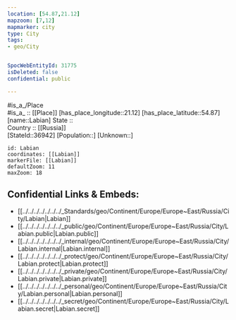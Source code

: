 ```yaml
---
location: [54.87,21.12] 
mapzoom: [7,12] 
mapmarker: city 
type: City
tags:
- geo/City


SpocWebEntityId: 31775
isDeleted: false
confidential: public

---
```

#is_a_/Place  
#is_a_ :: [[Place]] 
[has_place_longitude::21.12] 
[has_place_latitude::54.87] 
[name::Labian] 
State ::  
Country :: [[Russia]]  
[StateId::36942] 
[Population::] 
[Unknown::] 


```leaflet
id: Labian
coordinates: [[Labian]] 
markerFile: [[Labian]] 
defaultZoom: 11 
maxZoom: 18
```


## Confidential Links & Embeds: 
- [[../../../../../../../_Standards/geo/Continent/Europe/Europe~East/Russia/City/Labian|Labian]] 
- [[../../../../../../../_public/geo/Continent/Europe/Europe~East/Russia/City/Labian.public|Labian.public]] 
- [[../../../../../../../_internal/geo/Continent/Europe/Europe~East/Russia/City/Labian.internal|Labian.internal]] 
- [[../../../../../../../_protect/geo/Continent/Europe/Europe~East/Russia/City/Labian.protect|Labian.protect]] 
- [[../../../../../../../_private/geo/Continent/Europe/Europe~East/Russia/City/Labian.private|Labian.private]] 
- [[../../../../../../../_personal/geo/Continent/Europe/Europe~East/Russia/City/Labian.personal|Labian.personal]] 
- [[../../../../../../../_secret/geo/Continent/Europe/Europe~East/Russia/City/Labian.secret|Labian.secret]] 
